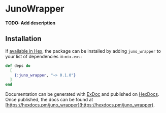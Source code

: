 # JunoWrapper

**TODO: Add description**

## Installation

If [available in Hex](https://hex.pm/docs/publish), the package can be installed
by adding `juno_wrapper` to your list of dependencies in `mix.exs`:

```elixir
def deps do
  [
    {:juno_wrapper, "~> 0.1.0"}
  ]
end
```

Documentation can be generated with [ExDoc](https://github.com/elixir-lang/ex_doc)
and published on [HexDocs](https://hexdocs.pm). Once published, the docs can
be found at [https://hexdocs.pm/juno_wrapper](https://hexdocs.pm/juno_wrapper).

